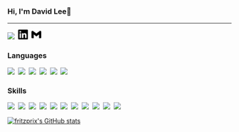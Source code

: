 
### Hi, I'm David Lee👋

---
![](https://komarev.com/ghpvc/?username=fritzprix)&nbsp;&nbsp;[<img alt="doowoong | Linkedin" width="22px" src="./linkedin.svg"/>][linkedin]&nbsp;&nbsp;[<img alt="doowoong | Linkedin" width="22px" src="./gmail.svg"/>][gmail]

### Languages
![](https://img.shields.io/badge/-C%20Lang-5F5F5F?logo=c)&nbsp;
![](https://img.shields.io/badge/-Java-5F5F5F?logo=java)&nbsp;
![](https://img.shields.io/badge/-Python-5F5F5F?logo=python)&nbsp;
![](https://img.shields.io/badge/-Javascript-5F5F5F?logo=Javascript)&nbsp;
![](https://img.shields.io/badge/-Rust-5F5F5F?logo=rust)&nbsp;
![](https://img.shields.io/badge/-C&sharp;-5F5F5F?logo=csharp)&nbsp;

### Skills
![](https://img.shields.io/badge/-Gradle-02303A?logo=gradle)&nbsp;
![](https://img.shields.io/badge/-ReactiveX-B7178C?logo=reactivex)&nbsp;
![](https://img.shields.io/badge/-Android-ivory?logo=android)&nbsp;
![](https://img.shields.io/badge/-Spring-darkblue?logo=spring)&nbsp;
![](https://img.shields.io/badge/-Node.js-green?logo=node.js)&nbsp;
![](https://img.shields.io/badge/-React-blue?logo=react)&nbsp;
![](https://img.shields.io/badge/-Docker-lightblue?logo=docker)&nbsp;
![](https://img.shields.io/badge/-Kubernetes-68BC71?logo=kubernetes)&nbsp;
![](https://img.shields.io/badge/-Tensorflow-02458D?logo=tensorflow)&nbsp;
![](https://img.shields.io/badge/-Unity-black?logo=unity)&nbsp;
![](https://img.shields.io/badge/-Git-lightgrey?logo=git)&nbsp;

[![fritzprix's GitHub stats](https://github-readme-stats.vercel.app/api?username=fritzprix&show_icons=true&theme=merko)](https://github.com/anuraghazra/github-readme-stats)


[linkedin]: https://www.linkedin.com/in/david-lee-7630b6146/
[gmail]: 72ave2@gmail.com

<!--
**fritzprix/fritzprix** is a ✨ _special_ ✨ repository because its `README.md` (this file) appears on your GitHub profile.

Here are some ideas to get you started:
- 🔭 I’m currently working on ...
- 🌱 I’m currently learning ...
- 👯 I’m looking to collaborate on ...
- 🤔 I’m looking for help with ...
- 💬 Ask me about ...
- 📫 How to reach me: ...
- 😄 Pronouns: ...
- ⚡ Fun fact: ...
-->
